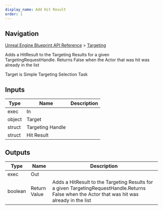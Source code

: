```yaml
---
display_name: Add Hit Result
order: 1
---
```

## Navigation

[Unreal Engine Blueprint API Reference](https://dev.epicgames.com/documentation/en-us/unreal-engine/BlueprintAPI) > [Targeting](https://dev.epicgames.com/documentation/en-us/unreal-engine/BlueprintAPI/Targeting)

Adds a HitResult to the Targeting Results for a given TargetingRequestHandle.
Returns False when the Actor that was hit was already in the list

Target is Simple Targeting Selection Task

## Inputs

| Type | Name | Description |
| --- | --- | --- |
| exec | In |  |
| object | Target |  |
| struct | Targeting Handle |  |
| struct | Hit Result |  |

## Outputs

| Type | Name | Description |
| --- | --- | --- |
| exec | Out |  |
| boolean | Return Value | Adds a HitResult to the Targeting Results for a given TargetingRequestHandle.Returns False when the Actor that was hit was already in the list |
